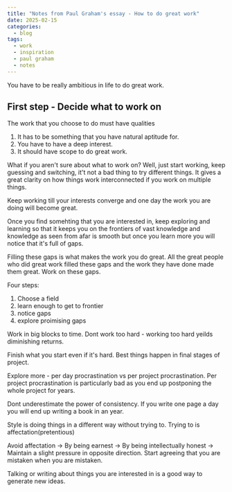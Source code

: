 ```yaml
---
title: "Notes from Paul Graham's essay - How to do great work"
date: 2025-02-15
categories:
  - blog
tags:
  - work
  - inspiration
  - paul graham
  - notes
---
```


You have to be really ambitious in life to do great work.

## First step - Decide what to work on 

The work that you choose to do must have qualities

1. It has to be something that you have natural aptitude for.
2. You have to have a deep interest.
3. It should have scope to do great work.

What if you aren't sure about what to work on? Well, just start working, keep guessing and switching, it't not a bad thing to try different things. It gives a great clarity on how things work interconnected if you work on multiple things.

Keep working till your interests converge and one day the work you are doing will become great.

Once you find somehting that you are interested in, keep exploring and learning so that it keeps you on the frontiers of vast knowledge and knowledge as seen from afar is smooth but once you learn more you will notice that it's full of gaps.

Filling these gaps is what makes the work you do great. All the great people who did great work filled these gaps and the work they have done made them great. Work on these gaps.

Four steps:

1. Choose a field
2. learn enough to get to frontier
3. notice gaps
4. explore proimising gaps

Work in big blocks to time. Dont work too hard - working too hard yeilds diminishing returns.

Finish what you start even if it's hard. Best things happen in final stages of project.

Explore more - per day procrastination vs per project procrastination. Per project procrastination is particularly bad as you end up postponing the whole project for years.

Dont underestimate the power of consistency. If you write one page a day you will end up writing a book in an year.

Style is doing things in a different way without trying to. Trying to is affectation(pretentious)


Avoid affectation -> By being earnest -> By being intellectually honest -> Maintain a slight pressure in opposite direction. Start agreeing that you are mistaken when you are mistaken.

Talking or writing about things you are interested in is a good way to generate new ideas.
